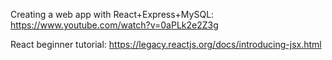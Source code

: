 Creating a web app with React+Express+MySQL:
https://www.youtube.com/watch?v=0aPLk2e2Z3g

React beginner tutorial:
https://legacy.reactjs.org/docs/introducing-jsx.html
